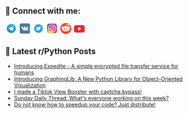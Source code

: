 ## 🔎 Connect with me:
[<img src="https://github.com/bullbesh/bullbesh/blob/main/images/Telegram.png" width="32" height="32" />](https://t.me/bullbesh)
[<img src="https://github.com/bullbesh/bullbesh/blob/main/images/VK.png" width="32" height="32" />](https://vk.com/bullbesh)
[<img src="https://github.com/bullbesh/bullbesh/blob/main/images/Twitter.png" width="32" height="32" />](https://twitter.com/bullbesh1)
[<img src="https://github.com/bullbesh/bullbesh/blob/main/images/Instagram.png" width="32" height="32" />](https://www.instagram.com/bullbesh)
[<img src="https://github.com/bullbesh/bullbesh/blob/main/images/Reddit.png" width="32" height="32" />](https://www.reddit.com/user/bullbesh)
[<img src="https://github.com/bullbesh/bullbesh/blob/main/images/YouTube.png" width="32" height="32" />](https://www.youtube.com/channel/UCtfjRs6uzgq5mfm8S06WTcg)

## 📕 Latest r/Python Posts
<!-- BLOG-POST-LIST:START -->
- [Introducing Expedite - A simple encrypted file transfer service for humans](https://www.reddit.com/r/Python/comments/1dx7qqb/introducing_expedite_a_simple_encrypted_file/)
- [Introducing GraphingLib: A New Python Library for Object-Oriented Visualization](https://www.reddit.com/r/Python/comments/1dx4h1b/introducing_graphinglib_a_new_python_library_for/)
- [I made a Tiktok View Booster with captcha bypass!](https://www.reddit.com/r/Python/comments/1dx46ip/i_made_a_tiktok_view_booster_with_captcha_bypass/)
- [Sunday Daily Thread: What&#39;s everyone working on this week?](https://www.reddit.com/r/Python/comments/1dx3ae2/sunday_daily_thread_whats_everyone_working_on/)
- [Do not know how to speedup your code? Just distribute!](https://www.reddit.com/r/Python/comments/1dwzx4j/do_not_know_how_to_speedup_your_code_just/)
<!-- BLOG-POST-LIST:END -->
